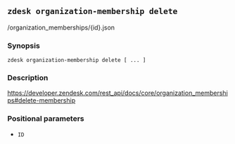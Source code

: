## `zdesk organization-membership delete`

/organization_memberships/{id}.json

### Synopsis

    zdesk organization-membership delete [ ... ]

### Description

https://developer.zendesk.com/rest_api/docs/core/organization_memberships#delete-membership

### Positional parameters

* `ID`

